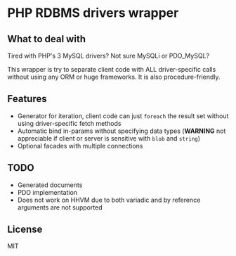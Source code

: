 # PHP RDBMS drivers wrapper
## What to deal with
Tired with PHP's 3 MySQL drivers? Not sure MySQLi or PDO_MySQL?

This wrapper is try to separate client code with ALL driver-specific calls without using any ORM or huge frameworks. It is also procedure-friendly.

## Features

* Generator for iteration, client code can just `foreach` the result set without using driver-specific fetch methods
* Automatic bind in-params without specifying data types (**WARNING** not appreciable if client or server is sensitive with `blob` and `string`)
* Optional facades with multiple connections

## TODO
* Generated documents
* PDO implementation
* Does not work on HHVM due to both variadic and by reference arguments are not supported

## License
MIT
